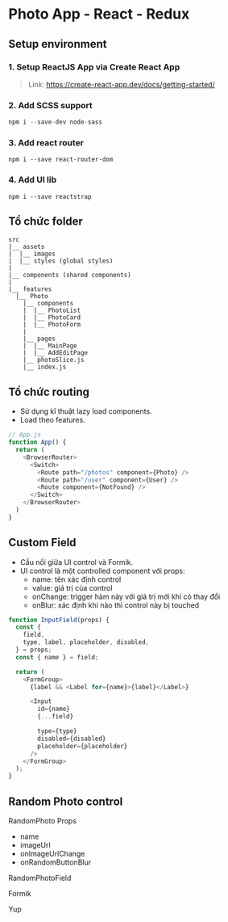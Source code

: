 # Photo App - React - Redux

## Setup environment 
### 1. Setup ReactJS App via Create React App

> Link: https://create-react-app.dev/docs/getting-started/

### 2. Add SCSS support

```js
npm i --save-dev node-sass
```

### 3. Add react router 

```
npm i --save react-router-dom
```

### 4. Add UI lib

```
npm i --save reactstrap
```


## Tổ chức folder

```
src
|__ assets
|  |__ images
|  |__ styles (global styles) 
|
|__ components (shared components)
|
|__ features
  |__ Photo
    |__ components
    |  |__ PhotoList
    |  |__ PhotoCard
    |  |__ PhotoForm
    |
    |__ pages
    |  |__ MainPage
    |  |__ AddEditPage
    |__ photoSlice.js
    |__ index.js
```

## Tổ chức routing

- Sử dụng kĩ thuật lazy load components.
- Load theo features.

```js
// App.js
function App() {
  return (
    <BrowserRouter>
      <Switch>
        <Route path="/photos" component={Photo} />
        <Route path="/user" component={User} />
        <Route component={NotFound} />
      </Switch>
    </BrowserRouter>
  )
}
```

## Custom Field 

- Cầu nối giữa UI control và Formik.
- UI control là một controlled component với props: 
  - name: tên xác định control
  - value: giá trị của control
  - onChange: trigger hàm này với giá trị mới khi có thay đổi
  - onBlur: xác định khi nào thì control này bị touched

```js
function InputField(props) {
  const {
    field,
    type, label, placeholder, disabled,
  } = props;
  const { name } = field;

  return (
    <FormGroup>
      {label && <Label for={name}>{label}</Label>}

      <Input
        id={name}
        {...field}

        type={type}
        disabled={disabled}
        placeholder={placeholder}
      />
    </FormGroup>
  );
}
```

## Random Photo control

RandomPhoto
Props
  - name
  - imageUrl 
  - onImageUrlChange 
  - onRandomButtonBlur

RandomPhotoField

Formik

Yup